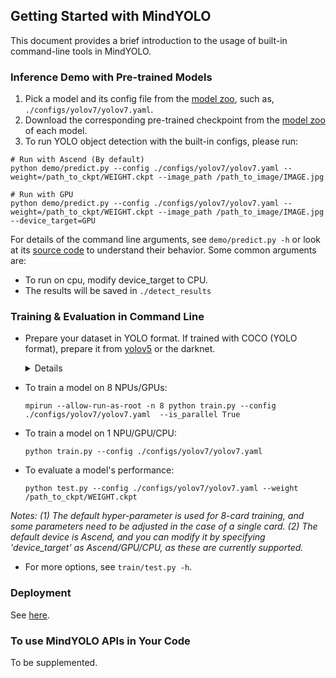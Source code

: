 ## Getting Started with MindYOLO

This document provides a brief introduction to the usage of built-in command-line tools in MindYOLO.

### Inference Demo with Pre-trained Models

1. Pick a model and its config file from the
  [model zoo](MODEL_ZOO.md),
  such as, `./configs/yolov7/yolov7.yaml`.
2. Download the corresponding pre-trained checkpoint from the [model zoo](MODEL_ZOO.md) of each model.
3. To run YOLO object detection with the built-in configs, please run:

```
# Run with Ascend (By default)
python demo/predict.py --config ./configs/yolov7/yolov7.yaml --weight=/path_to_ckpt/WEIGHT.ckpt --image_path /path_to_image/IMAGE.jpg

# Run with GPU
python demo/predict.py --config ./configs/yolov7/yolov7.yaml --weight=/path_to_ckpt/WEIGHT.ckpt --image_path /path_to_image/IMAGE.jpg --device_target=GPU
```


For details of the command line arguments, see `demo/predict.py -h` or look at its [source code](https://github.com/mindspore-lab/mindyolo/blob/master/deploy/predict.py)
to understand their behavior. Some common arguments are:
* To run on cpu, modify device_target to CPU.
* The results will be saved in `./detect_results`

### Training & Evaluation in Command Line

* Prepare your dataset in YOLO format. If trained with COCO (YOLO format), prepare it from [yolov5](https://github.com/ultralytics/yolov5) or the darknet.
  
  <details onclose>

  ```
    coco/
      {train,val}2017.txt
      annotations/
        instances_{train,val}2017.json
      images/
        {train,val}2017/
            00000001.jpg
            ...
            # image files that are mentioned in the corresponding train/val2017.txt
      labels/
        {train,val}2017/
            00000001.txt
            ...
            # label files that are mentioned in the corresponding train/val2017.txt
  ```
  </details>

* To train a model on 8 NPUs/GPUs:
  ```
  mpirun --allow-run-as-root -n 8 python train.py --config ./configs/yolov7/yolov7.yaml  --is_parallel True
  ```

* To train a model on 1 NPU/GPU/CPU:
  ```
  python train.py --config ./configs/yolov7/yolov7.yaml 
  ```

* To evaluate a model's performance:
  ```
  python test.py --config ./configs/yolov7/yolov7.yaml --weight /path_to_ckpt/WEIGHT.ckpt
  ```
*Notes: (1) The default hyper-parameter is used for 8-card training, and some parameters need to be adjusted in the case of a single card. (2) The default device is Ascend, and you can modify it by specifying 'device_target' as Ascend/GPU/CPU, as these are currently supported.*
* For more options, see `train/test.py -h`.


### Deployment

See [here](./deploy/README.md).


### To use MindYOLO APIs in Your Code

To be supplemented.
